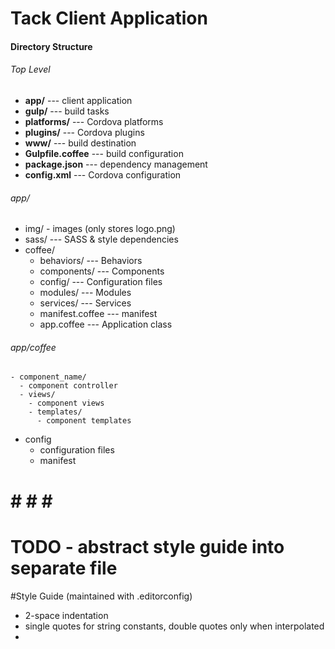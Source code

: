 # Tack Client Application

#### Directory Structure

###### Top Level
- **app/** --- client application
- **gulp/** --- build tasks
- **platforms/** --- Cordova platforms
- **plugins/** --- Cordova plugins
- **www/** --- build destination
- **Gulpfile.coffee** --- build configuration
- **package.json** --- dependency management
- **config.xml** --- Cordova configuration

###### app/

- img/ - images (only stores logo.png)
- sass/ --- SASS & style dependencies
- coffee/
  - behaviors/ --- Behaviors
  - components/ --- Components
  - config/ --- Configuration files
  - modules/ --- Modules
  - services/ --- Services
  - manifest.coffee --- manifest
  - app.coffee --- Application class

###### app/coffee

    - component_name/
      - component controller
      - views/
        - component views
        - templates/
          - component templates

  - config
    - configuration files
    - manifest

# # # # #

# TODO - abstract style guide into separate file

#Style Guide (maintained with .editorconfig)
- 2-space indentation
- single quotes for string constants, double quotes only when interpolated
-
